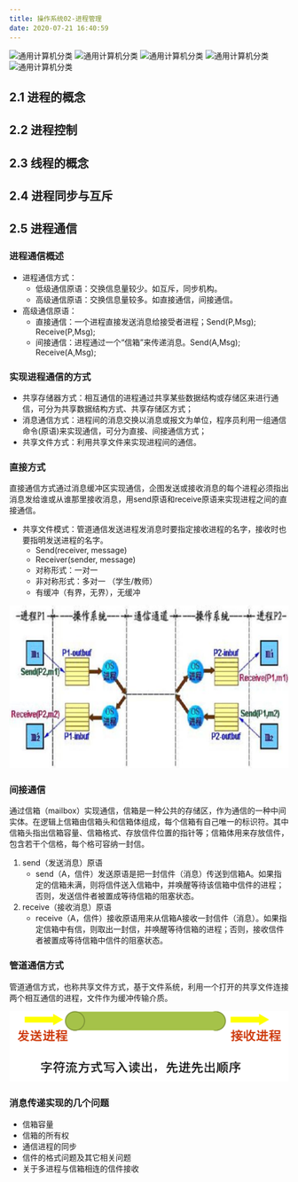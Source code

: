 ```yaml
---
title: 操作系统02-进程管理
date: 2020-07-21 16:40:59
---
```


![通用计算机分类](./操作系统02-进程管理/通用计算机分类.png)
![通用计算机分类](./操作系统02-进程管理/通用计算机分类.png)
![通用计算机分类](./操作系统02-进程管理/通用计算机分类.png)
![通用计算机分类](./操作系统02-进程管理/通用计算机分类.png)
![通用计算机分类](./操作系统02-进程管理/通用计算机分类.png)

## 2.1 进程的概念

## 2.2 进程控制

## 2.3 线程的概念

## 2.4 进程同步与互斥

## 2.5 进程通信

### 进程通信概述

- 进程通信方式：
  - 低级通信原语：交换信息量较少。如互斥，同步机构。
  - 高级通信原语：交换信息量较多。如直接通信，间接通信。
- 高级通信原语：
  - 直接通信：一个进程直接发送消息给接受者进程；Send(P,Msg); Receive(P,Msg);
  - 间接通信：进程通过一个“信箱”来传递消息。Send(A,Msg); Receive(A,Msg);

### 实现进程通信的方式

- 共享存储器方式：相互通信的进程通过共享某些数据结构或存储区来进行通信，可分为共享数据结构方式、共享存储区方式；
- 消息通信方式：进程间的消息交换以消息或报文为单位，程序员利用一组通信命令(原语)来实现通信，可分为直接、间接通信方式；
- 共享文件方式：利用共享文件来实现进程间的通信。 

### 直接方式

直接通信方式通过消息缓冲区实现通信，企图发送或接收消息的每个进程必须指出消息发给谁或从谁那里接收消息，用send原语和receive原语来实现进程之间的直接通信。 

- 共享文件模式：管道通信发送进程发消息时要指定接收进程的名字，接收时也要指明发送进程的名字。
  - Send(receiver, message) 
  - Receiver(sender, message)
  - 对称形式：一对一
  - 非对称形式：多对一 （学生/教师）
  - 有缓冲（有界，无界），无缓冲

![直接通信方式模型](./操作系统02-进程管理/直接通信方式模型.png)

### 间接通信

通过信箱（mailbox）实现通信，信箱是一种公共的存储区，作为通信的一种中间实体。在逻辑上信箱由信箱头和信箱体组成，每个信箱有自己唯一的标识符。其中信箱头指出信箱容量、信箱格式、存放信件位置的指针等；信箱体用来存放信件，包含若干个信格，每个格可容纳一封信。

1. send（发送消息）原语
   - send（A，信件）发送原语是把一封信件（消息）传送到信箱A。如果指定的信箱未满，则将信件送入信箱中，并唤醒等待该信箱中信件的进程；否则，发送信件者被置成等待信箱的阻塞状态。
2. receive（接收消息）原语
   - receive（A，信件）接收原语用来从信箱A接收一封信件（消息）。如果指定信箱中有信，则取出一封信，并唤醒等待信箱的进程；否则，接收信件者被置成等待信箱中信件的阻塞状态。

### 管道通信方式

管道通信方式，也称共享文件方式，基于文件系统，利用一个打开的共享文件连接两个相互通信的进程，文件作为缓冲传输介质。

![管道通信方式](./操作系统02-进程管理/管道通信方式.png)

### 消息传递实现的几个问题

- 信箱容量
- 信箱的所有权
- 通信进程的同步
- 信件的格式问题及其它相关问题
- 关于多进程与信箱相连的信件接收